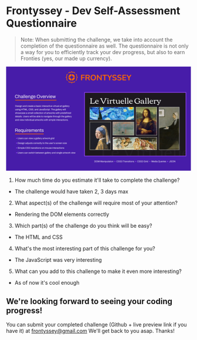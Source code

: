 <!-- This document is work-in-progress. We will continue to improve upon it based on our research and your feedback. Thank you! -->

# Frontyssey - Dev Self-Assessment Questionnaire

> Note: When submitting the challenge, we take into account the completion of the questionnaire as well. The questionnaire is not only a way for you to efficiently track your dev progress, but also to earn Fronties (yes, our made up currency).

![Challenge Overview](./Challenge%20Overview.jpg)

1. How much time do you estimate it'll take to complete the challenge?

- The challenge would have taken 2, 3 days max

2. What aspect(s) of the challenge will require most of your attention?

- Rendering the DOM elements correctly

3. Which part(s) of the challenge do you think will be easy?

- The HTML and CSS

4. What's the most interesting part of this challenge for you?

- The JavaScript was very interesting

5. What can you add to this challenge to make it even more interesting?

- As of now it's cool enough

## We're looking forward to seeing your coding progress!

You can submit your completed challenge (Github + live preview link if you have it) at frontyssey@gmail.com
We'll get back to you asap. Thanks!
